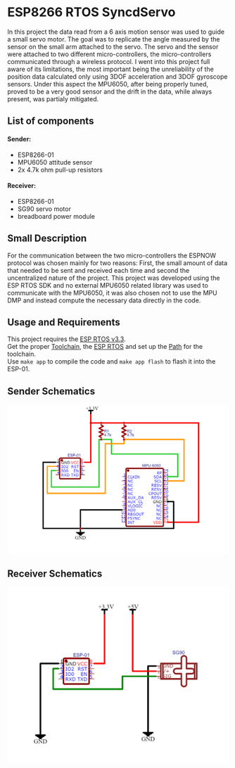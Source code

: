 # ESP8266 RTOS SyncdServo

In this project the data read from a 6 axis motion sensor was used to guide a small servo motor. The goal was to replicate the angle measured by the sensor on the small arm attached to the servo. The servo and the sensor were attached to two different micro-controllers, the micro-controllers communicated through a wireless protocol.
I went into this project full aware of its limitations, the most important being the unreliability of the position data calculated only using 3DOF acceleration and 3DOF gyroscope sensors. Under this aspect the MPU6050, after being properly tuned, proved to be a very good sensor and the drift in the data, while always present, was partialy mitigated.

## List of components

#### Sender:
- ESP8266-01
- MPU6050 attitude sensor
- 2x 4.7k ohm pull-up resistors
#### Receiver:
- ESP8266-01
- SG90 servo motor
- breadboard power module

## Small Description

For the communication between the two micro-controllers the ESPNOW protocol was chosen mainly for two reasons: First, the small amount of data that needed to be sent and received each time and second the uncentralized nature of the project.
This project was developed using the ESP RTOS SDK and no external MPU6050 related library was used to communicate with the MPU6050, it was also chosen not to use the MPU DMP and instead compute the necessary data directly in the code.

## Usage and Requirements

This project requires the [ESP RTOS v3.3].  
Get the proper [Toolchain], the [ESP RTOS] and set up the [Path] for the toolchain.  
Use `make app` to compile the code and `make app flash` to flash it into the ESP-01.

## Sender Schematics
![Sender Schematics](SYNCDSENDER.png)

## Receiver Schematics
![Receiver Schematics](SYNCDRECEIVER.png)

[ESP RTOS v3.3]: <https://github.com/espressif/ESP8266_RTOS_SDK/tree/release/v3.3#get-toolchain>
[Toolchain]: <https://github.com/espressif/ESP8266_RTOS_SDK/tree/release/v3.3#get-toolchain>
[ESP RTOS]: <https://github.com/espressif/ESP8266_RTOS_SDK/tree/release/v3.3#get-esp8266_rtos_sdk>
[Path]: <https://github.com/espressif/ESP8266_RTOS_SDK/tree/release/v3.3#setup-path-to-esp8266_rtos_sdk>

